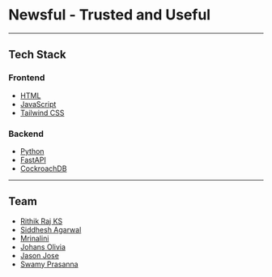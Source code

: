 # Newsful - Trusted and Useful

___

## Tech Stack

### Frontend

- [HTML](https://developer.mozilla.org/en-US/docs/Web/HTML)
- [JavaScript](https://developer.mozilla.org/en-US/docs/Web/JavaScript)
- [Tailwind CSS](https://tailwindcss.com/)

### Backend

- [Python](https://www.python.org/)
- [FastAPI](https://fastapi.tiangolo.com/)
- [CockroachDB](https://cockroachlabs.cloud/)

___

## Team

- [Rithik Raj KS](https://github.com/RithikRaj64)
- [Siddhesh Agarwal](https://github.com/Siddhesh-Agarwal)
- [Mrinalini](https://github.com/mrinalini3)
- [Johans Olivia]()
- [Jason Jose]()
- [Swamy Prasanna]()
